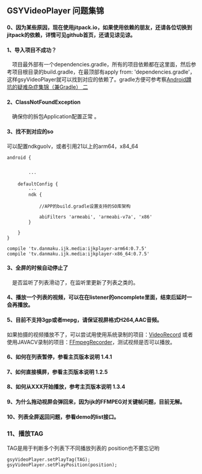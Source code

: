 ## GSYVideoPlayer 问题集锦

#### 0、因为某些原因，现在使用jitpack.io，如果使用依赖的朋友，还请各位切换到jitpack的依赖，详情可见github首页，还请见谅见谅。

#### 1、导入项目不成功？

　项目最外部有一个dependencies.gradle，所有的项目依赖都在这里面，然后参考项目根目录的build.gradle，在最顶部有apply from: 'dependencies.gradle'，这样gsyVideoPlayer就可以找到对应的依赖了。gradle方便可参考察[Android蹲坑的疑难杂症集锦（兼Gradle） 二](http://www.jianshu.com/p/86e4b336c17d)

#### 2、ClassNotFoundException

　确保你的拆包Application配置正常 。

#### 3、找不到对应的so

  可以配置ndkguolv，或者引用21以上的arm64，x84_64
```
android {


        ···

    defaultConfig {
        ···
        ndk {

            //APP的build.gradle设置支持的SO库架构

            abiFilters 'armeabi', 'armeabi-v7a', 'x86'
        }

    }
}
```
```
compile 'tv.danmaku.ijk.media:ijkplayer-arm64:0.7.5'
compile 'tv.danmaku.ijk.media:ijkplayer-x86_64:0.7.5'

```

#### 3、全屏的时候自动停止了

　是否监听了列表滑动了，在监听里更新了列表之类的。


#### 4、播放一个列表的视频，可以在在listener的oncomplete里面，结束后延时一会再播放。



#### 5、目前不支持3gp或者mepg，请保证视屏格式H264,AAC音频。

如果拍摄的视频播放不了，可以尝试用使用系统录制的项目：[VideoRecord](https://github.com/CarGuo/VideoRecord)
或者使用JAVACV录制的项目：[FFmpegRecorder](https://github.com/CrazyOrr/FFmpegRecorder )，测试视频是否可以播放。



#### 6、如何在列表暂停，参看主页版本说明 1.4.1



#### 7、如何直接横屏，参看主页版本说明 1.2.5



#### 8、如何从XXX开始播放，参考主页版本说明 1.3.4



#### 9、为什么拖动视屏会弹回来，因为ijk的FFMPEG对关键帧问题，目前无解。



#### 10、列表全屏返回问题，参看demo的list接口。


### 11、播放TAG

TAG是用于判断多个列表下不同播放列表的
position也不要忘记哟

```
gsyVideoPlayer.setPlayTag(TAG);
gsyVideoPlayer.setPlayPosition(position);
```